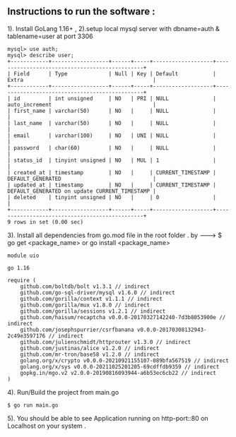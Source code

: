 ## Instructions to run the software :


1). Install GoLang 1.16+ , 
2).setup local mysql server with dbname=auth & tablename=user at port 3306

```console
mysql> use auth;
mysql> describe user;
+------------+------------------+------+-----+-------------------+-----------------------------------------------+
| Field      | Type             | Null | Key | Default           | Extra                                         |
+------------+------------------+------+-----+-------------------+-----------------------------------------------+
| id         | int unsigned     | NO   | PRI | NULL              | auto_increment                                |
| first_name | varchar(50)      | NO   |     | NULL              |                                               |
| last_name  | varchar(50)      | NO   |     | NULL              |                                               |
| email      | varchar(100)     | NO   | UNI | NULL              |                                               |
| password   | char(60)         | NO   |     | NULL              |                                               |
| status_id  | tinyint unsigned | NO   | MUL | 1                 |                                               |
| created_at | timestamp        | NO   |     | CURRENT_TIMESTAMP | DEFAULT_GENERATED                             |
| updated_at | timestamp        | NO   |     | CURRENT_TIMESTAMP | DEFAULT_GENERATED on update CURRENT_TIMESTAMP |
| deleted    | tinyint unsigned | NO   |     | 0                 |                                               |
+------------+------------------+------+-----+-------------------+-----------------------------------------------+
9 rows in set (0.00 sec)
```

3). Install all dependencies from go.mod file in the root folder .
by --->  $ go get <package_name> or go install <package_name>

```golang
module uio

go 1.16

require (
	github.com/boltdb/bolt v1.3.1 // indirect
	github.com/go-sql-driver/mysql v1.6.0 // indirect
	github.com/gorilla/context v1.1.1 // indirect
	github.com/gorilla/mux v1.8.0 // indirect
	github.com/gorilla/sessions v1.2.1 // indirect
	github.com/haisum/recaptcha v0.0.0-20170327142240-7d3b8053900e // indirect
	github.com/josephspurrier/csrfbanana v0.0.0-20170308132943-2c49e3597176 // indirect
	github.com/julienschmidt/httprouter v1.3.0 // indirect
	github.com/justinas/alice v1.2.0 // indirect
	github.com/mr-tron/base58 v1.2.0 // indirect
	golang.org/x/crypto v0.0.0-20210921155107-089bfa567519 // indirect
	golang.org/x/sys v0.0.0-20211025201205-69cdffdb9359 // indirect
	gopkg.in/mgo.v2 v2.0.0-20190816093944-a6b53ec6cb22 // indirect
)
```
4). Run/Build the project from main.go

```console
$ go run main.go
```

5). You should be able to see Application running on http-port::80 on Localhost on your system .
